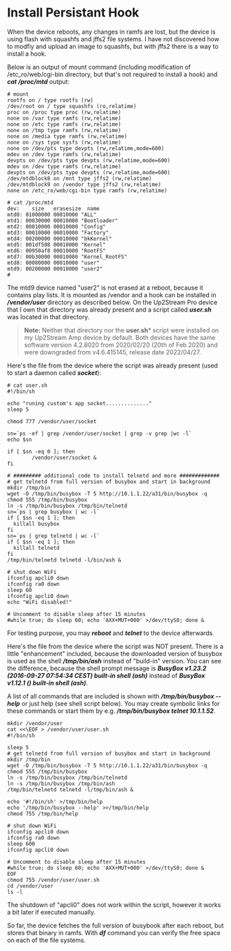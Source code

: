 # Install Persistant Hook
When the device reboots, any changes in ramfs are lost, but the device is using flash with squashfs and jffs2 file systems. I have not discovered how to modfiy and upload an image to squashfs, but with jffs2 there is a way to install a hook.

Below is an output of mount command (including modification of /etc_ro/web/cgi-bin directory, but that's not required to install a hook) and ***cat /proc/mtd*** output:
```
# mount
rootfs on / type rootfs (rw)
/dev/root on / type squashfs (ro,relatime)
proc on /proc type proc (rw,relatime)
none on /var type ramfs (rw,relatime)
none on /etc type ramfs (rw,relatime)
none on /tmp type ramfs (rw,relatime)
none on /media type ramfs (rw,relatime)
none on /sys type sysfs (rw,relatime)
none on /dev/pts type devpts (rw,relatime,mode=600)
mdev on /dev type ramfs (rw,relatime)
devpts on /dev/pts type devpts (rw,relatime,mode=600)
mdev on /dev type ramfs (rw,relatime)
devpts on /dev/pts type devpts (rw,relatime,mode=600)
/dev/mtdblock8 on /mnt type jffs2 (rw,relatime)
/dev/mtdblock9 on /vendor type jffs2 (rw,relatime)
none on /etc_ro/web/cgi-bin type ramfs (rw,relatime)

# cat /proc/mtd
dev:    size   erasesize  name
mtd0: 01000000 00010000 "ALL"
mtd1: 00030000 00010000 "Bootloader"
mtd2: 00010000 00010000 "Config"
mtd3: 00010000 00010000 "Factory"
mtd4: 00200000 00010000 "bkKernel"
mtd5: 001df508 00010000 "Kernel"
mtd6: 00950af8 00010000 "RootFS"
mtd7: 00b30000 00010000 "Kernel_RootFS"
mtd8: 00080000 00010000 "user"
mtd9: 00200000 00010000 "user2"
#
```
The mtd9 device named "user2" is not erased at a reboot, because it contains play lists. It is mounted as /vendor and a hook can be installed in ***/vendor/user*** directory as described below. On the Up2Stream Pro device that I own that directory was already present and a script called ***user.sh*** was located in that directory. 

> **Note:**
> Neither that directory nor the **user.sh*** script were installed on my Up2Stream Amp device by default. Both devices have the same software version 4.2.8020 from 2020/02/20 (20th of Feb 2020) and were downgraded from v4.6.415145, release date 2022/04/27.

Here's the file from the device where the script was already present (used to start a daemon called ***socket***):
```
# cat user.sh
#!/bin/sh

echo "runing custom's app socket.............."
sleep 5

chmod 777 /vendor/user/socket

sn=`ps -ef | grep /vendor/user/socket | grep -v grep |wc -l`
echo $sn

if [ $sn -eq 0 ]; then
        /vendor/user/socket &
fi

# ######### additional code to install telnetd and more #############
# get telnetd from full version of busybox and start in background
mkdir /tmp/bin
wget -O /tmp/bin/busybox -T 5 http://10.1.1.22/a31/bin/busybox -q
chmod 555 /tmp/bin/busybox
ln -s /tmp/bin/busybox /tmp/bin/telnetd
sn=`ps | grep busybox | wc -l`
if [ $sn -eq 1 ]; then
  killall busybox
fi
sn=`ps | grep telnetd | wc -l`
if [ $sn -eq 1 ]; then
  killall telnetd
fi
/tmp/bin/telnetd telnetd -l/bin/ash &

# shut down WiFi
ifconfig apcli0 down
ifconfig ra0 down
sleep 60
ifconfig apcli0 down
echo "WiFi disabled!"

# Uncomment to disable sleep after 15 minutes
#while true; do sleep 60; echo 'AXX+MUT+000' >/dev/ttyS0; done &
```
For testing purpose, you may ***reboot*** and ***telnet*** to the device afterwards.

Here's the file from the device where the script was NOT present. There is a little "enhancement" included, because the downloaded version of busybox is used as the shell ***/tmp/bin/ash*** instead of "build-in" version. You can see the difference, because the shell prompt message is ***BusyBox v1.23.2 (2016-09-27 07:54:34 CEST) built-in shell (ash)*** instead of ***BusyBox v1.12.1 () built-in shell (ash)***.

A list of all commands that are included is shown with ***/tmp/bin/busybox --help*** or just help (see shell script below). You may create symbolic links for these commands or start them by e.g. ***/tmp/bin/busybox telnet 10.1.1.52***.
```
mkdir /vendor/user
cat <<\EOF > /vendor/user/user.sh
#!/bin/sh

sleep 5
# get telnetd from full version of busybox and start in background
mkdir /tmp/bin
wget -O /tmp/bin/busybox -T 5 http://10.1.1.22/a31/bin/busybox -q
chmod 555 /tmp/bin/busybox
ln -s /tmp/bin/busybox /tmp/bin/telnetd
ln -s /tmp/bin/busybox /tmp/bin/ash
/tmp/bin/telnetd telnetd -l/tmp/bin/ash &

echo '#!/bin/sh' >/tmp/bin/help
echo '/tmp/bin/busybox --help' >>/tmp/bin/help
chmod 755 /tmp/bin/help

# shut down WiFi
ifconfig apcli0 down
ifconfig ra0 down
sleep 600
ifconfig apcli0 down

# Uncomment to disable sleep after 15 minutes
#while true; do sleep 60; echo 'AXX+MUT+000' >/dev/ttyS0; done &
EOF
chmod 755 /vendor/user/user.sh
cd /vendor/user
ls -l
```
The shutdown of "apcli0" does not work within the script, however it works a bit later if executed manually.

So far, the device fetches the full version of busybook after each reboot, but stores that binary in ramfs. With ***df*** command you can verify the free space on each of the file systems.

